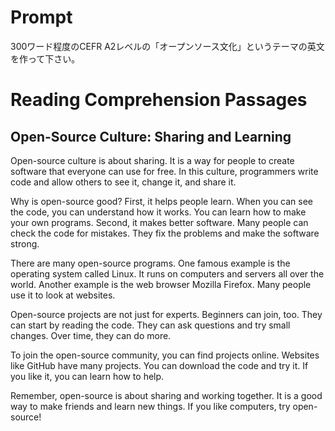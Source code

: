 # Prompt
300ワード程度のCEFR A2レベルの「オープンソース文化」というテーマの英文を作って下さい。

# Reading Comprehension Passages

## Open-Source Culture: Sharing and Learning

Open-source culture is about sharing. It is a way for people to create software that everyone can use for free. In this culture, programmers write code and allow others to see it, change it, and share it.

Why is open-source good? First, it helps people learn. When you can see the code, you can understand how it works. You can learn how to make your own programs. Second, it makes better software. Many people can check the code for mistakes. They fix the problems and make the software strong.

There are many open-source programs. One famous example is the operating system called Linux. It runs on computers and servers all over the world. Another example is the web browser Mozilla Firefox. Many people use it to look at websites.

Open-source projects are not just for experts. Beginners can join, too. They can start by reading the code. They can ask questions and try small changes. Over time, they can do more.

To join the open-source community, you can find projects online. Websites like GitHub have many projects. You can download the code and try it. If you like it, you can learn how to help.

Remember, open-source is about sharing and working together. It is a good way to make friends and learn new things. If you like computers, try open-source!